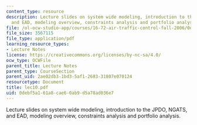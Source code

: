 ```yaml
---
content_type: resource
description: Lecture slides on system wide modeling, introduction to the JPDO, NGATS,
  and EAD, modeling overview, constraints analysis and portfolio analysis.
file: /ol-ocw-studio-app/courses/16-72-air-traffic-control-fall-2006/0debf5a161a8cae60ab9d5a78ad036e7_lec10.pdf
file_size: 3567115
file_type: application/pdf
learning_resource_types:
- Lecture Notes
license: https://creativecommons.org/licenses/by-nc-sa/4.0/
ocw_type: OCWFile
parent_title: Lecture Notes
parent_type: CourseSection
parent_uid: 2ae02db3-1bd3-5af1-2683-31807e070124
resourcetype: Document
title: lec10.pdf
uid: 0debf5a1-61a8-cae6-0ab9-d5a78ad036e7
---
```

Lecture slides on system wide modeling, introduction to the JPDO, NGATS, and EAD, modeling overview, constraints analysis and portfolio analysis.